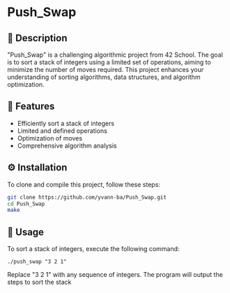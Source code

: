 # Push_Swap

## 📜 Description
"Push_Swap" is a challenging algorithmic project from 42 School. The goal is to sort a stack of integers using a limited set of operations, aiming to minimize the number of moves required. This project enhances your understanding of sorting algorithms, data structures, and algorithm optimization.

## 🌟 Features
- Efficiently sort a stack of integers
- Limited and defined operations
- Optimization of moves
- Comprehensive algorithm analysis

## ⚙️ Installation

To clone and compile this project, follow these steps:

```bash
git clone https://github.com/yvann-ba/Push_Swap.git
cd Push_Swap
make
```
## 🚀 Usage
To sort a stack of integers, execute the following command:
```
./push_swap "3 2 1"
```
Replace "3 2 1" with any sequence of integers. The program will output the steps to sort the stack
